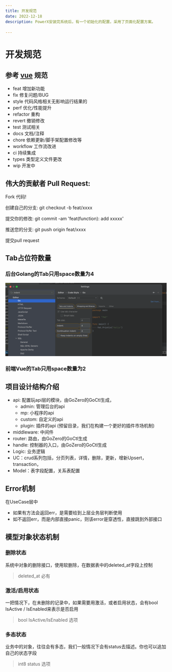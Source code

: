 ```yaml
---
title: 开发规范
date: 2022-12-18
description: PowerX安装完系统后，有一个初始化的配置，采用了页面化配置方案。

---
```


# 开发规范

## 参考 [vue](https://github.com/vuejs/vue/blob/dev/.github/COMMIT_CONVENTION.md) 规范

* feat 增加新功能
* fix 修复问题/BUG
* style 代码风格相关无影响运行结果的
* perf 优化/性能提升
* refactor 重构
* revert 撤销修改
* test 测试相关
* docs 文档/注释
* chore 依赖更新/脚手架配置修改等
* workflow 工作流改进
* ci 持续集成
* types 类型定义文件更改
* wip 开发中

## 伟大的贡献者 Pull Request:

Fork 代码!

创建自己的分支: git checkout -b feat/xxxx

提交你的修改: git commit -am 'feat(function): add xxxxx'

推送您的分支: git push origin feat/xxxx

提交pull request


## Tab占位符数量

### 后台Golang的Tab只用space数量为4
![](images/tab_golang.png)

### 前端Vue的Tab只用space数量为2


## 项目设计结构介绍
* api: 配置玩api层的模块，由GoZero的GoCtl生成，
  * admin: 管理后台的api
  * mp: 小程序的api
  * custom: 自定义的api
  * plugin: 插件的api (预留目录，我们在构建一个更好的插件市场机制)
* middleware: 中间件
* router: 路由，由GoZero的GoCtl生成
* handle: 控制器的入口，由GoZero的GoCtl生成
* Logic: 业务逻辑
* UC：crud系列包括，分页列表，详情，删除，更新，增新Upsert，transaction，
* Model：表字段配置，关系表配置





## Error机制

在UseCase层中
* 如果有方法会返回err，是需要给到上层业务层判断使用
* 如不返回err，而是内部直接panic，则该error是穿透性，直接跳到外部接口


## 模型对象状态机制

### 删除状态
系统中对象的删除接口，使用软删除，在数据表中的deleted_at字段上控制

> deleted_at 必有

### 激活/启用状态
一把情况下，在未删除的记录中，如果需要用激活，或者启用状态，会有bool IsActive /  IsEnabled来表示是否启用

> bool IsActive/IsEnabled 选项

### 多态状态
业务中的对象，往往会有多态，我们一般情况下会有status去描述。你也可以追加自己的状态字段

> int8 status 选项
